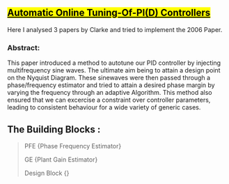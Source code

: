 ## <mark><u>Automatic Online Tuning-Of-PI(D) Controllers</u></mark>

Here I analysed 3 papers by Clarke and tried to implement the 2006 Paper.

### Abstract:

This paper introduced a method to autotune our PID controller by injecting multifrequency sine waves. The ultimate aim being to attain a design point on the Nyquist Diagram. These sinewaves were then passed through a phase/frequency estimator and tried to attain a desired phase margin by varying the frequency through an adaptive Algorithm. This method also ensured that we can excercise a constraint over controller parameters, leading to consistent behaviour for a wide variety of generic cases.



## The Building Blocks :

> PFE {Phase Frequency Estimator}
> 
> GE {Plant Gain Estimator}
> 
> Design Block {}

